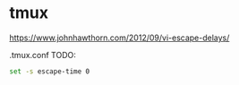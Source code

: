 # tmux

<https://www.johnhawthorn.com/2012/09/vi-escape-delays/>

.tmux.conf
TODO:

```sh
set -s escape-time 0
```
